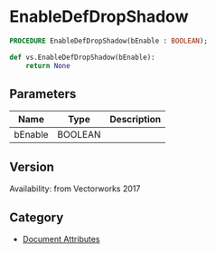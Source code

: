 # EnableDefDropShadow

```pascal
PROCEDURE EnableDefDropShadow(bEnable : BOOLEAN);
```

```python
def vs.EnableDefDropShadow(bEnable):
    return None
```

## Parameters
|Name|Type|Description|
|---|---|---|
|bEnable|BOOLEAN|   |

## Version
Availability: from Vectorworks 2017

## Category
* [Document Attributes](../Categories/Document%20Attributes.md)
